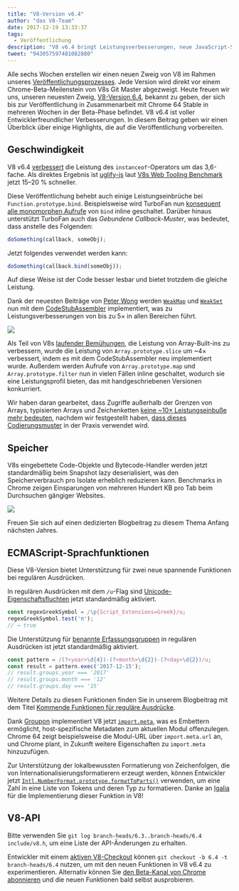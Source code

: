 ```yaml
---
title: "V8-Version v6.4"
author: "das V8-Team"
date: 2017-12-19 13:33:37
tags:
  - Veröffentlichung
description: "V8 v6.4 bringt Leistungsverbesserungen, neue JavaScript-Sprachfunktionen und mehr."
tweet: "943057597481082880"
---
```

Alle sechs Wochen erstellen wir einen neuen Zweig von V8 im Rahmen unseres [Veröffentlichungsprozesses](/docs/release-process). Jede Version wird direkt vor einem Chrome-Beta-Meilenstein von V8s Git Master abgezweigt. Heute freuen wir uns, unseren neuesten Zweig, [V8-Version 6.4](https://chromium.googlesource.com/v8/v8.git/+log/branch-heads/6.4), bekannt zu geben, der sich bis zur Veröffentlichung in Zusammenarbeit mit Chrome 64 Stable in mehreren Wochen in der Beta-Phase befindet. V8 v6.4 ist voller Entwicklerfreundlicher Verbesserungen. In diesem Beitrag geben wir einen Überblick über einige Highlights, die auf die Veröffentlichung vorbereiten.

<!--truncate-->
## Geschwindigkeit

V8 v6.4 [verbessert](https://bugs.chromium.org/p/v8/issues/detail?id=6971) die Leistung des `instanceof`-Operators um das 3,6-fache. Als direktes Ergebnis ist [uglify-js](http://lisperator.net/uglifyjs/) laut [V8s Web Tooling Benchmark](https://github.com/v8/web-tooling-benchmark) jetzt 15–20 % schneller.

Diese Veröffentlichung behebt auch einige Leistungseinbrüche bei `Function.prototype.bind`. Beispielsweise wird TurboFan nun [konsequent alle monomorphen Aufrufe](https://bugs.chromium.org/p/v8/issues/detail?id=6946) von `bind` inline geschaltet. Darüber hinaus unterstützt TurboFan auch das _Gebundene Callback-Muster_, was bedeutet, dass anstelle des Folgenden:

```js
doSomething(callback, someObj);
```

Jetzt folgendes verwendet werden kann:

```js
doSomething(callback.bind(someObj));
```

Auf diese Weise ist der Code besser lesbar und bietet trotzdem die gleiche Leistung.

Dank der neuesten Beiträge von [Peter Wong](https://twitter.com/peterwmwong) werden [`WeakMap`](https://developer.mozilla.org/en-US/docs/Web/JavaScript/Reference/Global_Objects/WeakMap) und [`WeakSet`](https://developer.mozilla.org/en-US/docs/Web/JavaScript/Reference/Global_Objects/WeakSet) nun mit dem [CodeStubAssembler](/blog/csa) implementiert, was zu Leistungsverbesserungen von bis zu 5× in allen Bereichen führt.

![](/_img/v8-release-64/weak-collection.svg)

Als Teil von V8s [laufender Bemühungen](https://bugs.chromium.org/p/v8/issues/detail?id=1956), die Leistung von Array-Built-ins zu verbessern, wurde die Leistung von `Array.prototype.slice` um ~4× verbessert, indem es mit dem CodeStubAssembler neu implementiert wurde. Außerdem werden Aufrufe von `Array.prototype.map` und `Array.prototype.filter` nun in vielen Fällen inline geschaltet, wodurch sie eine Leistungsprofil bieten, das mit handgeschriebenen Versionen konkurriert.

Wir haben daran gearbeitet, dass Zugriffe außerhalb der Grenzen von Arrays, typisierten Arrays und Zeichenketten [keine ~10× Leistungseinbuße mehr bedeuten](https://bugs.chromium.org/p/v8/issues/detail?id=7027), nachdem wir festgestellt haben, [dass dieses Codierungsmuster](/blog/elements-kinds#avoid-reading-beyond-length) in der Praxis verwendet wird.

## Speicher

V8s eingebettete Code-Objekte und Bytecode-Handler werden jetzt standardmäßig beim Snapshot lazy deserialisiert, was den Speicherverbrauch pro Isolate erheblich reduzieren kann. Benchmarks in Chrome zeigen Einsparungen von mehreren Hundert KB pro Tab beim Durchsuchen gängiger Websites.

![](/_img/v8-release-64/codespace-consumption.svg)

Freuen Sie sich auf einen dedizierten Blogbeitrag zu diesem Thema Anfang nächsten Jahres.

## ECMAScript-Sprachfunktionen

Diese V8-Version bietet Unterstützung für zwei neue spannende Funktionen bei regulären Ausdrücken.

In regulären Ausdrücken mit dem `/u`-Flag sind [Unicode-Eigenschaftsfluchten](https://mathiasbynens.be/notes/es-unicode-property-escapes) jetzt standardmäßig aktiviert.

```js
const regexGreekSymbol = /\p{Script_Extensions=Greek}/u;
regexGreekSymbol.test('π');
// → true
```

Die Unterstützung für [benannte Erfassungsgruppen](https://developers.google.com/web/updates/2017/07/upcoming-regexp-features#named_captures) in regulären Ausdrücken ist jetzt standardmäßig aktiviert.

```js
const pattern = /(?<year>\d{4})-(?<month>\d{2})-(?<day>\d{2})/u;
const result = pattern.exec('2017-12-15');
// result.groups.year === '2017'
// result.groups.month === '12'
// result.groups.day === '15'
```

Weitere Details zu diesen Funktionen finden Sie in unserem Blogbeitrag mit dem Titel [Kommende Funktionen für reguläre Ausdrücke](https://developers.google.com/web/updates/2017/07/upcoming-regexp-features).

Dank [Groupon](https://twitter.com/GrouponEng) implementiert V8 jetzt [`import.meta`](https://github.com/tc39/proposal-import-meta), was es Embettern ermöglicht, host-spezifische Metadaten zum aktuellen Modul offenzulegen. Chrome 64 zeigt beispielsweise die Modul-URL über `import.meta.url` an, und Chrome plant, in Zukunft weitere Eigenschaften zu `import.meta` hinzuzufügen.

Zur Unterstützung der lokalbewussten Formatierung von Zeichenfolgen, die von Internationalisierungsformatierern erzeugt werden, können Entwickler jetzt [`Intl.NumberFormat.prototype.formatToParts()`](https://github.com/tc39/proposal-intl-formatToParts) verwenden, um eine Zahl in eine Liste von Tokens und deren Typ zu formatieren. Danke an [Igalia](https://twitter.com/igalia) für die Implementierung dieser Funktion in V8!

## V8-API

Bitte verwenden Sie `git log branch-heads/6.3..branch-heads/6.4 include/v8.h`, um eine Liste der API-Änderungen zu erhalten.

Entwickler mit einem [aktiven V8-Checkout](/docs/source-code#using-git) können `git checkout -b 6.4 -t branch-heads/6.4` nutzen, um mit den neuen Funktionen in V8 v6.4 zu experimentieren. Alternativ können Sie [den Beta-Kanal von Chrome abonnieren](https://www.google.com/chrome/browser/beta.html) und die neuen Funktionen bald selbst ausprobieren.
